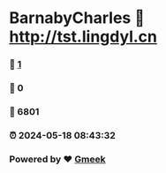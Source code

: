 # BarnabyCharles :link: http://tst.lingdyl.cn 
### :page_facing_up: [1](http://tst.lingdyl.cn/tag.html) 
### :speech_balloon: 0 
### :hibiscus: 6801 
### :alarm_clock: 2024-05-18 08:43:32 
### Powered by :heart: [Gmeek](https://github.com/Meekdai/Gmeek)
